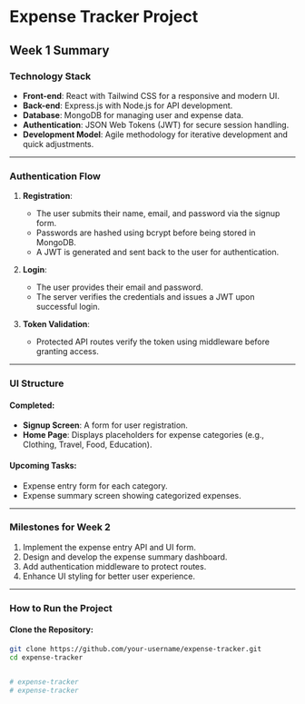 # Expense Tracker Project

## Week 1 Summary

### Technology Stack
- **Front-end**: React with Tailwind CSS for a responsive and modern UI.
- **Back-end**: Express.js with Node.js for API development.
- **Database**: MongoDB for managing user and expense data.
- **Authentication**: JSON Web Tokens (JWT) for secure session handling.
- **Development Model**: Agile methodology for iterative development and quick adjustments.

---

### Authentication Flow

1. **Registration**:
   - The user submits their name, email, and password via the signup form.
   - Passwords are hashed using bcrypt before being stored in MongoDB.
   - A JWT is generated and sent back to the user for authentication.

2. **Login**:
   - The user provides their email and password.
   - The server verifies the credentials and issues a JWT upon successful login.

3. **Token Validation**:
   - Protected API routes verify the token using middleware before granting access.

---

### UI Structure

#### Completed:
- **Signup Screen**: A form for user registration.
- **Home Page**: Displays placeholders for expense categories (e.g., Clothing, Travel, Food, Education).

#### Upcoming Tasks:
- Expense entry form for each category.
- Expense summary screen showing categorized expenses.

---

### Milestones for Week 2
1. Implement the expense entry API and UI form.
2. Design and develop the expense summary dashboard.
3. Add authentication middleware to protect routes.
4. Enhance UI styling for better user experience.

---

### How to Run the Project

#### Clone the Repository:
```bash
git clone https://github.com/your-username/expense-tracker.git
cd expense-tracker


# expense-tracker
# expense-tracker
